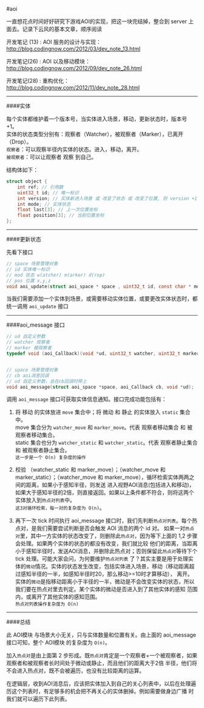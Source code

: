 #aoi

一直想花点时间好好研究下游戏AOI的实现，把这一块完结掉，整合到 server 上面去。记录下云风的基本文章，顺序阅读

开发笔记 (13) : AOI 服务的设计与实现： http://blog.codingnow.com/2012/03/dev_note_13.html
 
开发笔记(26) : AOI 以及移动模块： http://blog.codingnow.com/2012/09/dev_note_26.html

开发笔记(28) : 重构优化： http://blog.codingnow.com/2012/11/dev_note_28.html

------------------------------------------
####实体

每个实体都维护着一个版本号，当实体进入场景，移动，更新状态时，版本号+1。  
实体的状态类型分别有：观察者（Watcher），被观察者（Marker），已离开（Drop）。  
`观察者`：可以观察半径内实体的状态。进入，移动，离开。   
`被观察者`：可以让观察者 观察 到自己。

结构体如下：
```c
struct object {
	int ref; // 引用数
	uint32_t id; // 唯一标识
	int version; // 实体新进入场景 或 改变了状态 或 改变了位置, 则 version +1
	int mode; // 实体状态
	float last[3]; // 上一次位置坐标
	float position[3]; // 当前位置坐标
};
```

------------------------------------------
####更新状态

先看下接口
```c
// space 场景管理对象
// id 实体唯一标识
// mod 状态 w(atcher) m(arker) d(rop)
// pos 位置 x,y,z
void aoi_update(struct aoi_space * space , uint32_t id, const char * mode , float pos[3]);
```

当我们需要添加一个实体到场景，或需要移动实体位置，或要更改实体状态时，都统一调用 `aoi_update` 接口

------------------------------------------
####aoi_message 接口

```c
// ud 自定义参数
// watcher 观察者
// marker 被观察者
typedef void (aoi_Callback)(void *ud, uint32_t watcher, uint32_t marker);


// space 场景管理对象
// cb aoi消息回调
// ud 自定义参数，会在cb回调时带上
void aoi_message(struct aoi_space *space, aoi_Callback cb, void *ud);
```

调用 `aoi_message` 接口可获取实体信息通知。接口完成功能包括有：  

1. 将 移动 的实体放进 `move` 集合中；将 微动 和 静止 的实体放入 `static` 集合中。  
move 集合分为 `watcher_move` 和 `marker_move`。代表 观察者移动集合 和 被观察者移动集合。  
static 集合也分为 `watcher_static` 和 `watcher_static`。代表 观察者静止集合 和 被观察者静止集合。  
`这一步是一个 O(n) 复杂度的操作`

2. 校验 （watcher_static 和 marker_move）；（watcher_move 和 marker_static）；（watcher_move 和 marker_move），循环检索实体两两之间的距离，如果小于感知半径，则发送
进入视野AOI消息(包括进入和移动)，如果大于感知半径的2倍，则直接返回。如果以上条件都不符合，则将这两个实体放入到`热点对列表`中。  
`这3对循环检索，每一对的复杂度为 O(n)`。

3. 再下一次 tick 时间执行 aoi_message 接口时，我们先判断`热点对列表`。每个热点对，是我们需要尝试判断是否会触发 AOI 消息的两个 id 对。
如果一对`热点对`里，其中一方实体的状态改变了，则删除此`热点对`，因为等下上面的 1,2 步骤会处理。如果两个实体的状态的都没有改变，我们就比较
他们的距离，当距离小于感知半径时，发送AOI消息，并删除此热点对；否则保留此`热点对`等待下个 tick 处理。可能大家会问，为何要维护`热点对列表`
了？其实主要是用于处理实体的`微动`情况。实体的状态发生改变，包括实体进入场景，移动（移动距离超过感知半径的一半，如感知半径时20，那么移动>=10时才算移动），
离开。实体的`微动`是指移动距离小于半径的一半，微动是不会改变实体的状态，所以我们要在热点对里去判定。某个实体的微动是否进入到了其他实体的感知
范围内，或离开了其他实体的感知范围。  
`热点对列表操作复杂度为 O(n)`

------------------------------------------
####总结

此 AOI模块 与场景大小无关，只与实体数量和位置有关。由上面的 aoi_message 接口可知，整个 AOI模块 的复杂度为 `O(n)`。

加入`热点对`是由上面第 2 步形成。既`热点对`肯定是一个观察者+一个被观察者，如果观察者和被观察者长时间处于微动或静止，而且他们的距离大于2倍
半径，他们将不会进入热点对，既不会被遍历，也没有比较距离的运算。

在逻辑层，收到AOI消息后，应该把实体加入到自己的关心列表中，以后在处理遍历这个列表时，有足够多的机会把不再关心的实体删掉。例如需要做身边广播
时我们就可以遍历下此列表。
